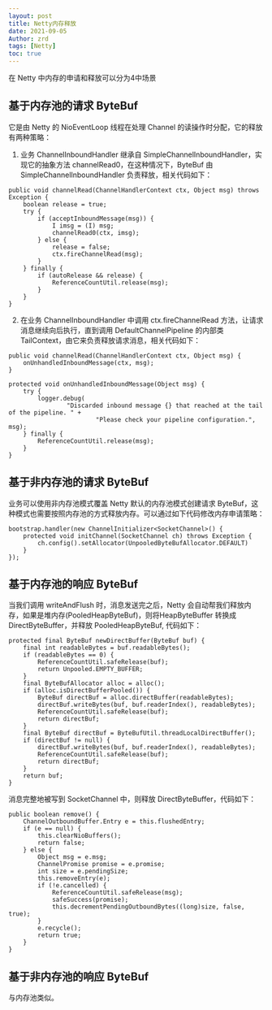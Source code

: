 ```yaml
---
layout: post
title: Netty内存释放
date: 2021-09-05
Author: zrd
tags: [Netty]
toc: true
---
```


在 Netty 中内存的申请和释放可以分为4中场景

## 基于内存池的请求 ByteBuf

它是由 Netty 的 NioEventLoop 线程在处理 Channel 的读操作时分配，它的释放有两种策略：

1. 业务 ChannelInboundHandler 继承自 SimpleChannelInboundHandler，实现它的抽象方法 channelRead0，在这种情况下，ByteBuf 由 SimpleChannelInboundHandler 负责释放，相关代码如下：

```
public void channelRead(ChannelHandlerContext ctx, Object msg) throws Exception {
    boolean release = true;
    try {
        if (acceptInboundMessage(msg)) {
            I imsg = (I) msg;
            channelRead0(ctx, imsg);
        } else {
            release = false;
            ctx.fireChannelRead(msg);
        }
    } finally {
        if (autoRelease && release) {
            ReferenceCountUtil.release(msg);
        }
    }
}
```

2. 在业务 ChannelInboundHandler 中调用 ctx.fireChannelRead 方法，让请求消息继续向后执行，直到调用 DefaultChannelPipeline 的内部类 TailContext，由它来负责释放请求消息，相关代码如下：

```
public void channelRead(ChannelHandlerContext ctx, Object msg) {
    onUnhandledInboundMessage(ctx, msg);
}

protected void onUnhandledInboundMessage(Object msg) {
    try {
        logger.debug(
                "Discarded inbound message {} that reached at the tail of the pipeline. " +
                        "Please check your pipeline configuration.", msg);
    } finally {
        ReferenceCountUtil.release(msg);
    }
}
```

## 基于非内存池的请求 ByteBuf

业务可以使用非内存池模式覆盖 Netty 默认的内存池模式创建请求 ByteBuf，这种模式也需要按照内存池的方式释放内存。可以通过如下代码修改内存申请策略：

```
bootstrap.handler(new ChannelInitializer<SocketChannel>() {
    protected void initChannel(SocketChannel ch) throws Exception {
        ch.config().setAllocator(UnpooledByteBufAllocator.DEFAULT)
    }
});
```

## 基于内存池的响应 ByteBuf

当我们调用 writeAndFlush 时，消息发送完之后，Netty 会自动帮我们释放内存，如果是堆内存(PooledHeapByteBuf)，则将HeapByteBuffer 转换成 DirectByteBuffer，并释放 PooledHeapByteBuf, 代码如下：

```
protected final ByteBuf newDirectBuffer(ByteBuf buf) {
    final int readableBytes = buf.readableBytes();
    if (readableBytes == 0) {
        ReferenceCountUtil.safeRelease(buf);
        return Unpooled.EMPTY_BUFFER;
    }
    final ByteBufAllocator alloc = alloc();
    if (alloc.isDirectBufferPooled()) {
        ByteBuf directBuf = alloc.directBuffer(readableBytes);
        directBuf.writeBytes(buf, buf.readerIndex(), readableBytes);
        ReferenceCountUtil.safeRelease(buf);
        return directBuf;
    }
    final ByteBuf directBuf = ByteBufUtil.threadLocalDirectBuffer();
    if (directBuf != null) {
        directBuf.writeBytes(buf, buf.readerIndex(), readableBytes);
        ReferenceCountUtil.safeRelease(buf);
        return directBuf;
    }
    return buf;
}
```

消息完整地被写到 SocketChannel 中，则释放 DirectByteBuffer，代码如下：

```
public boolean remove() {
    ChannelOutboundBuffer.Entry e = this.flushedEntry;
    if (e == null) {
        this.clearNioBuffers();
        return false;
    } else {
        Object msg = e.msg;
        ChannelPromise promise = e.promise;
        int size = e.pendingSize;
        this.removeEntry(e);
        if (!e.cancelled) {
            ReferenceCountUtil.safeRelease(msg);
            safeSuccess(promise);
            this.decrementPendingOutboundBytes((long)size, false, true);
        }
        e.recycle();
        return true;
    }
}
```
## 基于非内存池的响应 ByteBuf

与内存池类似。